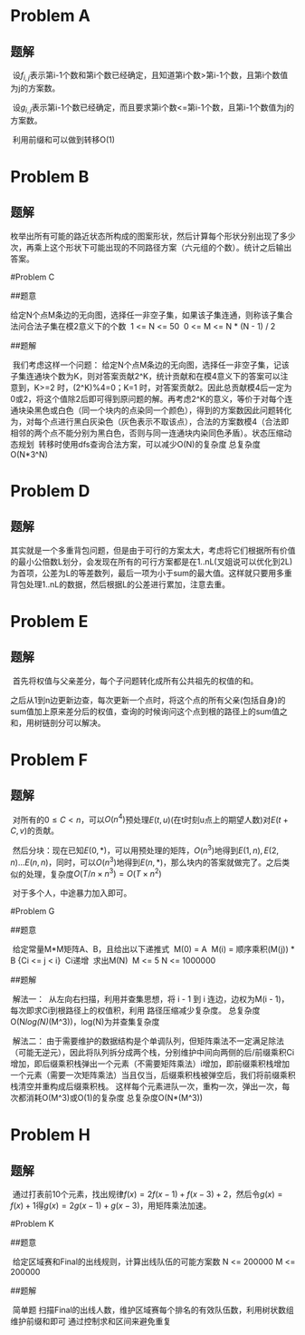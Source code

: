 # Problem A

## 题解

​	设$f_{i,j}$表示第i-1个数和第i个数已经确定，且知道第i个数>第i-1个数，且第i个数值为j的方案数。

​	设$g_{i,j}$表示第i-1个数已经确定，而且要求第i个数<=第i-1个数，且第i-1个数值为j的方案数。

​	利用前缀和可以做到转移O(1)

# Problem B

## 题解

​	枚举出所有可能的路近状态所构成的图案形状，然后计算每个形状分别出现了多少次，再乘上这个形状下可能出现的不同路径方案（六元组的个数）。统计之后输出答案。

#Problem C

##题意

​	给定N个点M条边的无向图，选择任一非空子集，如果该子集连通，则称该子集合法
​	问合法子集在模2意义下的个数
​	1 <= N <= 50
​	0 <= M <= N * (N - 1) / 2

##题解

​	我们考虑这样一个问题：
​	给定N个点M条边的无向图，选择任一非空子集，记该子集连通块个数为K，则对答案贡献2^K，统计贡献和在模4意义下的答案
​	可以注意到，K>=2 时，(2^K)%4=0；K=1 时，对答案贡献2。因此总贡献模4后一定为0或2，将这个值除2后即可得到原问题的解。
​	再考虑2^K的意义，等价于对每个连通块染黑色或白色（同一个块内的点染同一个颜色），得到的方案数因此问题转化为，对每个点进行黑白灰染色（灰色表示不取该点），合法的方案数模4（合法即相邻的两个点不能分别为黑白色，否则与同一连通块内染同色矛盾）。
​	状态压缩动态规划
​	转移时使用dfs查询合法方案，可以减少O(N)的复杂度
​	总复杂度O(N*3^N)

# Problem D

## 题解

​	其实就是一个多重背包问题，但是由于可行的方案太大，考虑将它们根据所有价值的最小公倍数L划分，会发现在所有的可行方案都是在1..nL(叉姐说可以优化到2L)为首项，公差为L的等差数列，最后一项为小于sum的最大值。这样就只要用多重背包处理1..nL的数据，然后根据L的公差进行累加，注意去重。

# Problem E

## 题解

​	首先将权值与父亲差分，每个子问题转化成所有公共祖先的权值的和。

​	之后从1到n边更新边查，每次更新一个点时，将这个点的所有父亲(包括自身)的sum值加上原来差分后的权值，查询的时候询问这个点到根的路径上的sum值之和，用树链剖分可以解决。

# Problem F

## 题解

​	对所有的$0\leq C < n$，可以$O(n^4)$预处理$E(t,u)$(在t时刻u点上的期望人数)对$E(t+C,v)$的贡献。

​	然后分块：现在已知$E(0,*)$，可以用预处理的矩阵，$O(n^3)$地得到$E(1,n),E(2,n)...E(n,n)$，同时，可以$O(n^3)$地得到$E(n,*)$，那么块内的答案就做完了。之后类似的处理，复杂度$O(T/n\times n^3)=O(T\times n^2)$

​	对于多个人，中途暴力加入即可。

#Problem G

##题意

​	给定常量M*M矩阵A、B，且给出以下递推式
​	M(0) = A
​	M(i) = 顺序乘积(M(j)) * B {Ci <= j < i}
​	Ci递增
​	求出M(N)
​	M <= 5 N <= 1000000

##题解

​	解法一：
​	从左向右扫描，利用并查集思想，将 i - 1 到 i 连边，边权为M(i - 1)，每次即求Ci到根路径上的权值积，利用	路径压缩减少复杂度。
​	总复杂度O(N*log(N)*(M^3))，log(N)为并查集复杂度

​	解法二：
​	由于需要维护的数据结构是个单调队列，但矩阵乘法不一定满足除法（可能无逆元），因此将队列拆分成两个栈，分别维护中间向两侧的后/前缀乘积Ci增加，即后缀乘积栈弹出一个元素（不需要矩阵乘法）i增加，即前缀乘积栈增加一个元素（需要一次矩阵乘法）
​	当且仅当，后缀乘积栈被弹空后，我们将前缀乘积栈清空并重构成后缀乘积栈。
​	这样每个元素进队一次，重构一次，弹出一次，每次都消耗O(M^3)或O(1)的复杂度
总复杂度O(N*(M^3))

# Problem H

## 题解

​	通过打表前10个元素，找出规律$f(x) = 2f(x-1) + f(x-3)+2$，然后令$g(x) = f(x) + 1$得$g(x) = 2g(x-1) + g(x-3)$，用矩阵乘法加速。

#Problem K

##题意

​	给定区域赛和Final的出线规则，计算出线队伍的可能方案数
N <= 200000 M <= 200000

##题解

​	简单题
​	扫描Final的出线人数，维护区域赛每个排名的有效队伍数，利用树状数组维护前缀和即可
通过控制求和区间来避免重复
